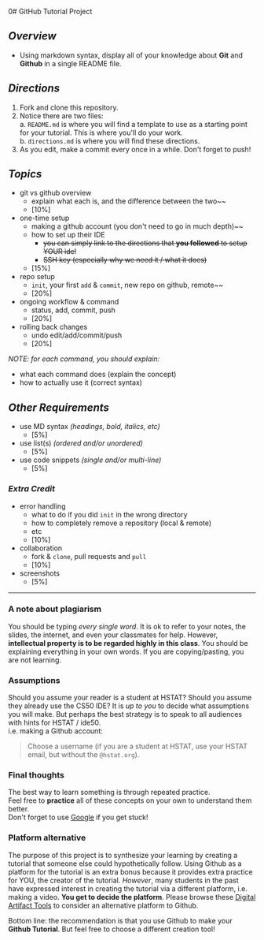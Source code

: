 0# GitHub Tutorial Project

## _Overview_  

* Using markdown syntax, display all of your knowledge about **Git** and **Github** in a single README file.  

## _Directions_

1. Fork and clone this repository.
2. Notice there are two files:  
    a. `README.md` is where you will find a template to use as a starting point for your tutorial. This is where you'll do your work.  
    b. `directions.md` is where you will find these directions.
3. As you edit, make a commit every once in a while.  Don't forget to push!  

## _Topics_

* git vs github overview
  * explain what each is, and the difference between the two~~
  * [10%]
* one-time setup
  * making a github account (you don't need to go in much depth)~~
  * how to set up their IDE
    * ~~you can simply link to the directions that **you followed** to setup YOUR ide!~~
    * ~~SSH key (especially why we need it / what it does)~~
  * [15%]
* repo setup
  * `init`, your first `add` & `commit`, new repo on github, remote~~
  * [20%]
* ongoing workflow & command
  * status, add, commit, push
  * [20%]
* rolling back changes
  * undo edit/add/commit/push
  * [20%]

_NOTE: for each command, you should explain:_

* what each command does (explain the concept)
* how to actually use it (correct syntax)

## _Other Requirements_

* use MD syntax _(headings, bold, italics, etc)_
  * [5%]
* use list(s) _(ordered and/or unordered)_
  * [5%]
* use code snippets _(single and/or multi-line)_
  * [5%]

### _Extra Credit_

* error handling
  * what to do if you did `init` in the wrong directory  
  * how to completely remove a repository (local & remote)
  * etc
  * [10%]  
* collaboration  
  * fork & `clone`, pull requests and `pull`  
  * [10%]  
* screenshots
  * [5%]

---
### A note about plagiarism
You should be typing _every single word_.  It is ok to refer to your notes, the slides, the internet, and even your classmates for help.  However, **intellectual property is to be regarded highly in this class**.  You should be explaining everything in your own words.  If you are copying/pasting, you are not learning.

### Assumptions
Should you assume your reader is a student at HSTAT?  Should you assume they already use the CS50 IDE?  It is _up to you_ to decide what assumptions you will make.  But perhaps the best strategy is to speak to all audiences with hints for HSTAT / ide50.  
i.e. making a Github account:
> Choose a username (if you are a student at HSTAT, use your HSTAT email, but without the `@hstat.org`).

### Final thoughts
The best way to learn something is through repeated practice.  
Feel free to **practice** all of these concepts on your own to understand them better.  
Don't forget to use [Google](http://www.google.com) if you get stuck!

### Platform alternative
The purpose of this project is to synthesize your learning by creating a tutorial that someone else could hypothetically follow. Using Github as a platform for the tutorial is an extra bonus because it provides extra practice for YOU, the creator of the tutorial. _However_, many students in the past have expressed interest in creating the tutorial via a different platform, i.e. making a video. **You get to decide the platform**. Please browse these [Digital Artifact Tools](https://docs.google.com/spreadsheets/d/1-wI7-CuHMkZL3PkKwHnxVbfZbTSP6gqV2But1owgM-E/edit#gid=0) to consider an alternative platform to Github.

Bottom line: the recommendation is that you use Github to make your **Github Tutorial**. But feel free to choose a different creation tool!